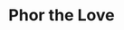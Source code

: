 ---
pid: ls1
title: Phor the Love
location_transcription: Multiple places down Broad St.
coordinates: "[-75.162856589291, 39.955675019185]"
zipcode: '19148'
gen_neighborhood: South Philadelphia
neighborhood: Whitman,Pennsport,South Philadelphia
outside_phl: 
age: '29'
age_range: 20-29
instagram: 
image_file_name: ls_1.jpg
proposal_transcription: |-
  -not a specific person or entity
  -rather a monument to the soul & heartbeat of the city - all people, things & feelings
  - a modern sculpture - clean lines
  -But interactive - inspiring& engaging to all ages
topic: Uplifting
topic_summary: 0, 0
type: Sculpture Statue
keywords_other: 
credit: Sara
image_labels: 
twitter: 
facebook: 
permalink: "/monuments/ls1/"
layout: item-page
---